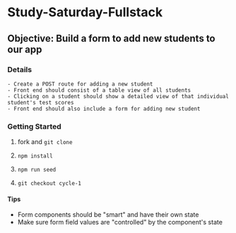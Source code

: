# Study-Saturday-Fullstack

## Objective: Build a form to add new students to our app

### Details
	- Create a POST route for adding a new student
	- Front end should consist of a table view of all students
	- Clicking on a student should show a detailed view of that individual student's test scores
	- Front end should also include a form for adding new student


### Getting Started
1) fork and `git clone`

2) `npm install`

3) `npm run seed`

4) `git checkout cycle-1`


#### Tips
- Form components should be "smart" and have their own state
- Make sure form field values are "controlled" by the component's state



